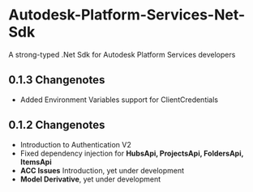 # Autodesk-Platform-Services-Net-Sdk
A strong-typed .Net Sdk for Autodesk Platform Services developers

## 0.1.3 Changenotes
- Added Environment Variables support for ClientCredentials

## 0.1.2 Changenotes
- Introduction to Authentication V2
- Fixed dependency injection for **HubsApi, ProjectsApi, FoldersApi, ItemsApi**
- **ACC Issues** Introduction, yet under development
- **Model Derivative**, yet under development
